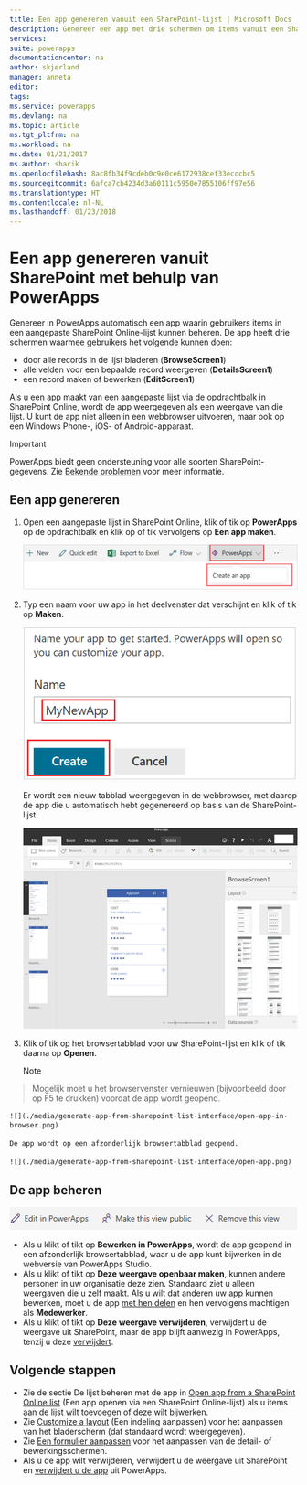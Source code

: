 ```yaml
---
title: Een app genereren vanuit een SharePoint-lijst | Microsoft Docs
description: Genereer een app met drie schermen om items vanuit een SharePoint-lijst te beheren. De site kan on-premises of in de cloud staan.
services: 
suite: powerapps
documentationcenter: na
author: skjerland
manager: anneta
editor: 
tags: 
ms.service: powerapps
ms.devlang: na
ms.topic: article
ms.tgt_pltfrm: na
ms.workload: na
ms.date: 01/21/2017
ms.author: sharik
ms.openlocfilehash: 8ac8fb34f9cdeb0c9e0ce6172938cef33ecccbc5
ms.sourcegitcommit: 6afca7cb4234d3a60111c5950e7855106ff97e56
ms.translationtype: HT
ms.contentlocale: nl-NL
ms.lasthandoff: 01/23/2018
---
```

# <a name="generate-an-app-from-within-sharepoint-using-powerapps"></a>Een app genereren vanuit SharePoint met behulp van PowerApps



Genereer in PowerApps automatisch een app waarin gebruikers items in een aangepaste SharePoint Online-lijst kunnen beheren. De app heeft drie schermen waarmee gebruikers het volgende kunnen doen:

* door alle records in de lijst bladeren (**BrowseScreen1**)
* alle velden voor een bepaalde record weergeven (**DetailsScreen1**)
* een record maken of bewerken (**EditScreen1**)

Als u een app maakt van een aangepaste lijst via de opdrachtbalk in SharePoint Online, wordt de app weergegeven als een weergave van die lijst. U kunt de app niet alleen in een webbrowser uitvoeren, maar ook op een Windows Phone-, iOS- of Android-apparaat.

> [!IMPORTANT]
> PowerApps biedt geen ondersteuning voor alle soorten SharePoint-gegevens. Zie [Bekende problemen](connections/connection-sharepoint-online.md#known-issues) voor meer informatie.

## <a name="generate-an-app"></a>Een app genereren
1. Open een aangepaste lijst in SharePoint Online, klik of tik op **PowerApps** op de opdrachtbalk en klik op of tik vervolgens op **Een app maken**.
   
    ![](./media/generate-app-from-sharepoint-list-interface/generate-new-app.png)
2. Typ een naam voor uw app in het deelvenster dat verschijnt en klik of tik op **Maken**.
   
    ![](./media/generate-app-from-sharepoint-list-interface/enter-app-name.png)
   
    Er wordt een nieuw tabblad weergegeven in de webbrowser, met daarop de app die u automatisch hebt gegenereerd op basis van de SharePoint-lijst.
   
    ![](./media/generate-app-from-sharepoint-list-interface/powerapp-studio-for-web.png)  
3. Klik of tik op het browsertabblad voor uw SharePoint-lijst en klik of tik daarna op **Openen**.
   
    > [!NOTE]
> Mogelijk moet u het browservenster vernieuwen (bijvoorbeeld door op F5 te drukken) voordat de app wordt geopend.
   
    ![](./media/generate-app-from-sharepoint-list-interface/open-app-in-browser.png)
   
    De app wordt op een afzonderlijk browsertabblad geopend.
   
    ![](./media/generate-app-from-sharepoint-list-interface/open-app.png)

## <a name="manage-the-app"></a>De app beheren
![](./media/generate-app-from-sharepoint-list-interface/command-bar.png)

* Als u klikt of tikt op **Bewerken in PowerApps**, wordt de app geopend in een afzonderlijk browsertabblad, waar u de app kunt bijwerken in de webversie van PowerApps Studio.
* Als u klikt of tikt op **Deze weergave openbaar maken**, kunnen andere personen in uw organisatie deze zien. Standaard ziet u alleen weergaven die u zelf maakt. Als u wilt dat anderen uw app kunnen bewerken, moet u de app [met hen delen](share-app.md) en hen vervolgens machtigen als **Medewerker**.
* Als u klikt of tikt op **Deze weergave verwijderen**, verwijdert u de weergave uit SharePoint, maar de app blijft aanwezig in PowerApps, tenzij u deze [verwijdert](delete-app.md).

## <a name="next-steps"></a>Volgende stappen
* Zie de sectie De lijst beheren met de app in [Open app from a SharePoint Online list](open-app-embedded-in-sharepoint.md) (Een app openen via een SharePoint Online-lijst) als u items aan de lijst wilt toevoegen of deze wilt bijwerken.
* Zie [Customize a layout](customize-layout-sharepoint.md) (Een indeling aanpassen) voor het aanpassen van het bladerscherm (dat standaard wordt weergegeven).
* Zie [Een formulier aanpassen](customize-forms-sharepoint.md) voor het aanpassen van de detail- of bewerkingsschermen.
* Als u de app wilt verwijderen, verwijdert u de weergave uit SharePoint en [verwijdert u de app](delete-app.md) uit PowerApps.

